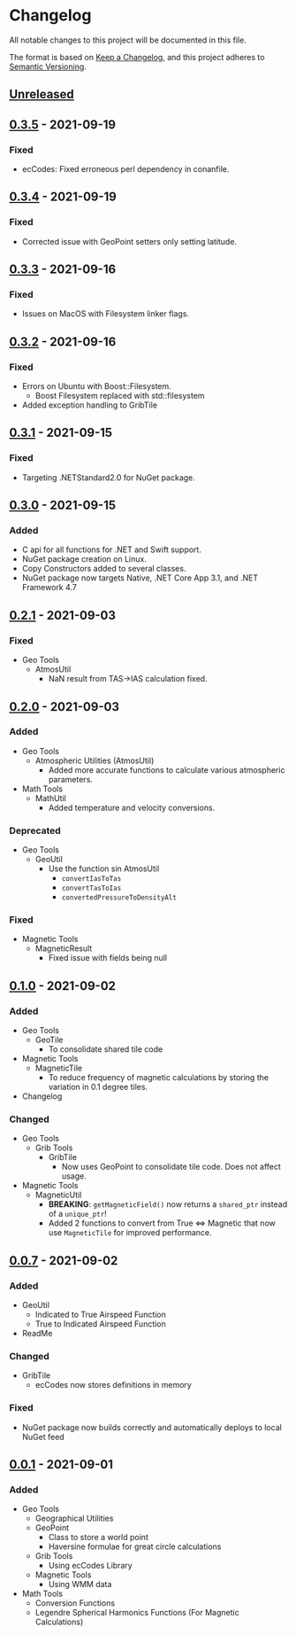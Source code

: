 # Changelog
All notable changes to this project will be documented in this file.

The format is based on [Keep a Changelog](https://keepachangelog.com/en/1.0.0/),
and this project adheres to [Semantic Versioning](https://semver.org/spec/v2.0.0.html).

## [Unreleased]

## [0.3.5] - 2021-09-19
### Fixed
- ecCodes: Fixed erroneous perl dependency in conanfile.

## [0.3.4] - 2021-09-19
### Fixed
- Corrected issue with GeoPoint setters only setting latitude.

## [0.3.3] - 2021-09-16
### Fixed
- Issues on MacOS with Filesystem linker flags.

## [0.3.2] - 2021-09-16
### Fixed
- Errors on Ubuntu with Boost::Filesystem.
  - Boost Filesystem replaced with std::filesystem
- Added exception handling to GribTile

## [0.3.1] - 2021-09-15
### Fixed
- Targeting .NETStandard2.0 for NuGet package.

## [0.3.0] - 2021-09-15
### Added
- C api for all functions for .NET and Swift support.
- NuGet package creation on Linux.
- Copy Constructors added to several classes.
- NuGet package now targets Native, .NET Core App 3.1, and .NET Framework 4.7

## [0.2.1] - 2021-09-03
### Fixed
- Geo Tools
  - AtmosUtil
    - NaN result from TAS->IAS calculation fixed.

## [0.2.0] - 2021-09-03
### Added
- Geo Tools
  - Atmospheric Utilities (AtmosUtil)
    - Added more accurate functions to calculate various atmospheric parameters.
- Math Tools
  - MathUtil
    - Added temperature and velocity conversions.

### Deprecated
- Geo Tools
  - GeoUtil
    - Use the function sin AtmosUtil
      - `convertIasToTas`
      - `convertTasToIas`
      - `convertedPressureToDensityAlt`

### Fixed
- Magnetic Tools
  - MagneticResult
    - Fixed issue with fields being null

## [0.1.0] - 2021-09-02
### Added
- Geo Tools
  - GeoTile
    - To consolidate shared tile code
- Magnetic Tools
  - MagneticTile
    - To reduce frequency of magnetic calculations by storing the variation in 0.1 degree tiles.
- Changelog

### Changed
- Geo Tools
  - Grib Tools
    - GribTile
      - Now uses GeoPoint to consolidate tile code. Does not affect usage.
- Magnetic Tools
  - MagneticUtil
    - **BREAKING**: `getMagneticField()` now returns a `shared_ptr` instead of a `unique_ptr`!
    - Added 2 functions to convert from True <=> Magnetic that now use `MagneticTile` for improved performance.

## [0.0.7] - 2021-09-02
### Added
- GeoUtil
  - Indicated to True Airspeed Function
  - True to Indicated Airspeed Function
- ReadMe

### Changed
- GribTile
  - ecCodes now stores definitions in memory

### Fixed
- NuGet package now builds correctly and automatically deploys to local NuGet feed

## [0.0.1] - 2021-09-01
### Added
- Geo Tools
  - Geographical Utilities
  - GeoPoint
    - Class to store a world point
    - Haversine formulae for great circle calculations
  - Grib Tools
    - Using ecCodes Library
  - Magnetic Tools
    - Using WMM data
- Math Tools
  - Conversion Functions
  - Legendre Spherical Harmonics Functions (For Magnetic Calculations)

[Unreleased]: https://gitlab.com/vatsim-tools/aviation-calc-util/-/compare/0.3.5...HEAD
[0.3.5]: https://gitlab.com/vatsim-tools/aviation-calc-util/-/compare/v0.3.4...v0.3.5
[0.3.4]: https://gitlab.com/vatsim-tools/aviation-calc-util/-/compare/v0.3.3...v0.3.4
[0.3.3]: https://gitlab.com/vatsim-tools/aviation-calc-util/-/compare/v0.3.2...v0.3.3
[0.3.2]: https://gitlab.com/vatsim-tools/aviation-calc-util/-/compare/v0.3.1...v0.3.2
[0.3.1]: https://gitlab.com/vatsim-tools/aviation-calc-util/-/compare/v0.3.0...v0.3.1
[0.3.0]: https://gitlab.com/vatsim-tools/aviation-calc-util/-/compare/v0.2.1...v0.3.0
[0.2.1]: https://gitlab.com/vatsim-tools/aviation-calc-util/-/compare/v0.2.0...v0.2.1
[0.2.0]: https://gitlab.com/vatsim-tools/aviation-calc-util/-/compare/v0.1.0...v0.2.0
[0.1.0]: https://gitlab.com/vatsim-tools/aviation-calc-util/-/compare/v0.0.7...v0.1.0
[0.0.7]: https://gitlab.com/vatsim-tools/aviation-calc-util/-/compare/v0.0.1...v0.0.7
[0.0.1]: https://gitlab.com/vatsim-tools/aviation-calc-util/-/releases/v0.0.1

